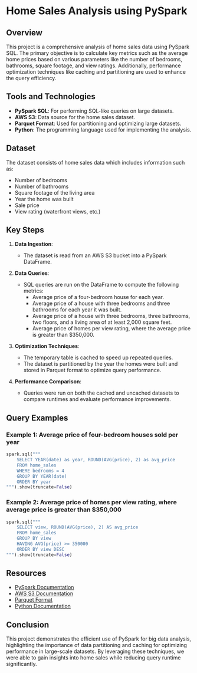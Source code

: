 
# Home Sales Analysis using PySpark

## Overview

This project is a comprehensive analysis of home sales data using PySpark SQL. The primary objective is to calculate key metrics such as the average home prices based on various parameters like the number of bedrooms, bathrooms, square footage, and view ratings. Additionally, performance optimization techniques like caching and partitioning are used to enhance the query efficiency.

## Tools and Technologies

- **PySpark SQL**: For performing SQL-like queries on large datasets.
- **AWS S3**: Data source for the home sales dataset.
- **Parquet Format**: Used for partitioning and optimizing large datasets.
- **Python**: The programming language used for implementing the analysis.

## Dataset

The dataset consists of home sales data which includes information such as:
- Number of bedrooms
- Number of bathrooms
- Square footage of the living area
- Year the home was built
- Sale price
- View rating (waterfront views, etc.)

## Key Steps

1. **Data Ingestion**:
   - The dataset is read from an AWS S3 bucket into a PySpark DataFrame.
   
2. **Data Queries**:
   - SQL queries are run on the DataFrame to compute the following metrics:
     - Average price of a four-bedroom house for each year.
     - Average price of a house with three bedrooms and three bathrooms for each year it was built.
     - Average price of a house with three bedrooms, three bathrooms, two floors, and a living area of at least 2,000 square feet.
     - Average price of homes per view rating, where the average price is greater than $350,000.
   
3. **Optimization Techniques**:
   - The temporary table is cached to speed up repeated queries.
   - The dataset is partitioned by the year the homes were built and stored in Parquet format to optimize query performance.

4. **Performance Comparison**:
   - Queries were run on both the cached and uncached datasets to compare runtimes and evaluate performance improvements.

## Query Examples

### Example 1: Average price of four-bedroom houses sold per year
```python
spark.sql("""
    SELECT YEAR(date) as year, ROUND(AVG(price), 2) as avg_price
    FROM home_sales
    WHERE bedrooms = 4
    GROUP BY YEAR(date)
    ORDER BY year
""").show(truncate=False)
```

### Example 2: Average price of homes per view rating, where average price is greater than $350,000
```python
spark.sql("""
    SELECT view, ROUND(AVG(price), 2) AS avg_price
    FROM home_sales
    GROUP BY view
    HAVING AVG(price) >= 350000
    ORDER BY view DESC
""").show(truncate=False)
```

## Resources

- [PySpark Documentation](https://spark.apache.org/docs/latest/api/python/)
- [AWS S3 Documentation](https://aws.amazon.com/s3/)
- [Parquet Format](https://parquet.apache.org/)
- [Python Documentation](https://docs.python.org/3/)

## Conclusion

This project demonstrates the efficient use of PySpark for big data analysis, highlighting the importance of data partitioning and caching for optimizing performance in large-scale datasets. By leveraging these techniques, we were able to gain insights into home sales while reducing query runtime significantly.
